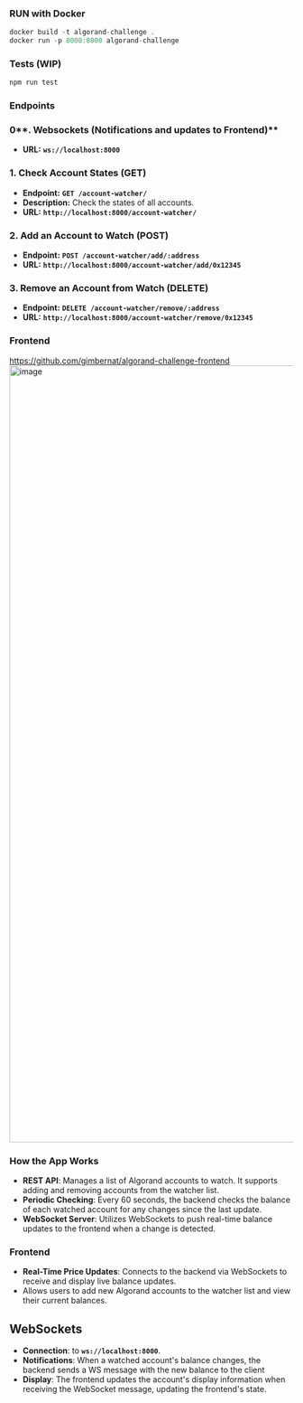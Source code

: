 ### RUN with Docker

```jsx
docker build -t algorand-challenge .
docker run -p 8000:8000 algorand-challenge
```

### Tests (WIP)

```jsx
npm run test 
```



### Endpoints

### 0**. Websockets (Notifications and updates to Frontend)**

- **URL:**  **`ws://localhost:8000`**

### **1. Check Account States (GET)**

- **Endpoint:** **`GET /account-watcher/`**
- **Description:** Check the states of all accounts.
- **URL:** **`http://localhost:8000/account-watcher/`**

### **2. Add an Account to Watch (POST)**

- **Endpoint:** **`POST /account-watcher/add/:address`**
- **URL:** **`http://localhost:8000/account-watcher/add/0x12345`**

### **3. Remove an Account from Watch (DELETE)**

- **Endpoint:** **`DELETE /account-watcher/remove/:address`**
- **URL:** **`http://localhost:8000/account-watcher/remove/0x12345`**


### Frontend 
https://github.com/gimbernat/algorand-challenge-frontend
<img width="1375" alt="image" src="https://github.com/gimbernat/algorand-challenge/assets/58195660/7b1dba0d-9ba8-41bd-8837-e651fc4d9f65">







### How the App Works 
- **REST API**: Manages a list of Algorand accounts to watch. It supports adding and removing accounts from the watcher list.
- **Periodic Checking**: Every 60 seconds, the backend checks the balance of each watched account for any changes since the last update.
- **WebSocket Server**: Utilizes WebSockets to push real-time balance updates to the frontend when a change is detected.

### **Frontend**

- **Real-Time Price Updates**: Connects to the backend via WebSockets to receive and display live balance updates.
-  Allows users to add new Algorand accounts to the watcher list and view their current balances.

## **WebSockets**

- **Connection**:  to **`ws://localhost:8000`**.
- **Notifications**: When a watched account's balance changes, the backend sends a WS message with the new balance to the client 
- **Display**: The frontend updates the account's display information when receiving the WebSocket message, updating the frontend's state. 
